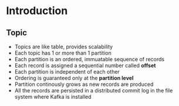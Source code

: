# Introduction


## Topic

- Topics are like table, provides scalability
- Each topic has 1 or more than 1 partition
- Each partition is an ordered, immuatable sequence of records
- Each record is assigned a sequential number called **offset**
- Each partition is independent of each other
- Ordering is guaranteed only at the **partition level**
- Partition continously grows as new records are produced
- All the records are persisted in a distributed commit log in the file system where Kafka is installed
  